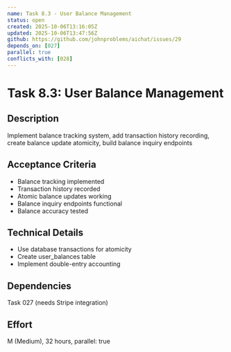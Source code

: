 ```yaml
---
name: Task 8.3 - User Balance Management
status: open
created: 2025-10-06T13:16:05Z
updated: 2025-10-06T13:47:56Z
github: https://github.com/johnproblems/aichat/issues/29
depends_on: [027]
parallel: true
conflicts_with: [028]
---
```


# Task 8.3: User Balance Management

## Description
Implement balance tracking system, add transaction history recording, create balance update atomicity, build balance inquiry endpoints

## Acceptance Criteria
- Balance tracking implemented
- Transaction history recorded
- Atomic balance updates working
- Balance inquiry endpoints functional
- Balance accuracy tested

## Technical Details
- Use database transactions for atomicity
- Create user_balances table
- Implement double-entry accounting

## Dependencies
Task 027 (needs Stripe integration)

## Effort
M (Medium), 32 hours, parallel: true
